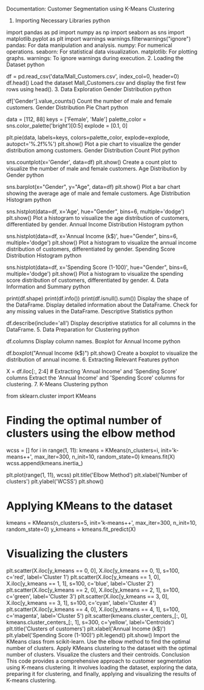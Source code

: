 Documentation: Customer Segmentation using K-Means Clustering
1. Importing Necessary Libraries
python
 
import pandas as pd
import numpy as np
import seaborn as sns
import matplotlib.pyplot as plt
import warnings
warnings.filterwarnings("ignore")
pandas: For data manipulation and analysis.
numpy: For numerical operations.
seaborn: For statistical data visualization.
matplotlib: For plotting graphs.
warnings: To ignore warnings during execution.
2. Loading the Dataset
python
 
df = pd.read_csv('data/Mall_Customers.csv', index_col=0, header=0)
df.head()
Load the dataset Mall_Customers.csv and display the first few rows using head().
3. Data Exploration
Gender Distribution
python
 
df['Gender'].value_counts()
Count the number of male and female customers.
Gender Distribution Pie Chart
python
 
data = [112, 88]
keys = ['Female', 'Male']
palette_color = sns.color_palette('bright')[0:5]
explode = [0.1, 0]

plt.pie(data, labels=keys, colors=palette_color, explode=explode, autopct='%.2f%%')
plt.show()
Plot a pie chart to visualize the gender distribution among customers.
Gender Distribution Count Plot
python
 
sns.countplot(x='Gender', data=df)
plt.show()
Create a count plot to visualize the number of male and female customers.
Age Distribution by Gender
python
 
sns.barplot(x="Gender", y="Age", data=df)
plt.show()
Plot a bar chart showing the average age of male and female customers.
Age Distribution Histogram
python
 
sns.histplot(data=df, x='Age', hue="Gender", bins=6, multiple='dodge')
plt.show()
Plot a histogram to visualize the age distribution of customers, differentiated by gender.
Annual Income Distribution Histogram
python
 
sns.histplot(data=df, x='Annual Income (k$)', hue="Gender", bins=6, multiple='dodge')
plt.show()
Plot a histogram to visualize the annual income distribution of customers, differentiated by gender.
Spending Score Distribution Histogram
python
 
sns.histplot(data=df, x='Spending Score (1-100)', hue="Gender", bins=6, multiple='dodge')
plt.show()
Plot a histogram to visualize the spending score distribution of customers, differentiated by gender.
4. Data Information and Summary
python
 
print(df.shape)
print(df.info())
print(df.isnull().sum())
Display the shape of the DataFrame.
Display detailed information about the DataFrame.
Check for any missing values in the DataFrame.
Descriptive Statistics
python
 
df.describe(include='all')
Display descriptive statistics for all columns in the DataFrame.
5. Data Preparation for Clustering
python
 
df.columns
Display column names.
Boxplot for Annual Income
python
 
df.boxplot("Annual Income (k$)")
plt.show()
Create a boxplot to visualize the distribution of annual income.
6. Extracting Relevant Features
python
 
X = df.iloc[:, 2:4]  # Extracting 'Annual Income' and 'Spending Score' columns
Extract the 'Annual Income' and 'Spending Score' columns for clustering.
7. K-Means Clustering
python
 
from sklearn.cluster import KMeans

# Finding the optimal number of clusters using the elbow method
wcss = []
for i in range(1, 11):
    kmeans = KMeans(n_clusters=i, init='k-means++', max_iter=300, n_init=10, random_state=0)
    kmeans.fit(X)
    wcss.append(kmeans.inertia_)

plt.plot(range(1, 11), wcss)
plt.title('Elbow Method')
plt.xlabel('Number of clusters')
plt.ylabel('WCSS')
plt.show()

# Applying KMeans to the dataset
kmeans = KMeans(n_clusters=5, init='k-means++', max_iter=300, n_init=10, random_state=0)
y_kmeans = kmeans.fit_predict(X)

# Visualizing the clusters
plt.scatter(X.iloc[y_kmeans == 0, 0], X.iloc[y_kmeans == 0, 1], s=100, c='red', label='Cluster 1')
plt.scatter(X.iloc[y_kmeans == 1, 0], X.iloc[y_kmeans == 1, 1], s=100, c='blue', label='Cluster 2')
plt.scatter(X.iloc[y_kmeans == 2, 0], X.iloc[y_kmeans == 2, 1], s=100, c='green', label='Cluster 3')
plt.scatter(X.iloc[y_kmeans == 3, 0], X.iloc[y_kmeans == 3, 1], s=100, c='cyan', label='Cluster 4')
plt.scatter(X.iloc[y_kmeans == 4, 0], X.iloc[y_kmeans == 4, 1], s=100, c='magenta', label='Cluster 5')
plt.scatter(kmeans.cluster_centers_[:, 0], kmeans.cluster_centers_[:, 1], s=300, c='yellow', label='Centroids')
plt.title('Clusters of customers')
plt.xlabel('Annual Income (k$)')
plt.ylabel('Spending Score (1-100)')
plt.legend()
plt.show()
Import the KMeans class from scikit-learn.
Use the elbow method to find the optimal number of clusters.
Apply KMeans clustering to the dataset with the optimal number of clusters.
Visualize the clusters and their centroids.
Conclusion
This code provides a comprehensive approach to customer segmentation using K-means clustering. It involves loading the dataset, exploring the data, preparing it for clustering, and finally, applying and visualizing the results of K-means clustering.